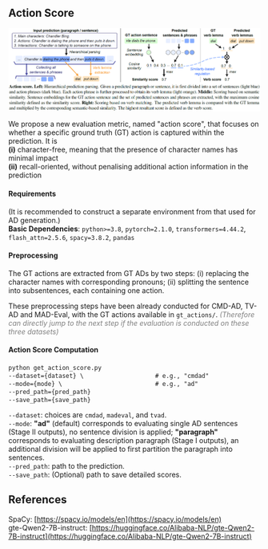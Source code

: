 ## Action Score

<p align="center">
  <img src="../resources/assets/action_score.PNG"  width="900"/>
</p> 
We propose a new evaluation metric, named "action score", that focuses on whether a specific ground truth (GT) action is captured within the prediction. 
It is <br> 
<b>(i)</b> character-free, meaning that the presence of character names has minimal impact <br>
<b>(ii)</b> recall-oriented, without penalising additional action information in the prediction


#### Requirements
(It is recommended to construct a separate environment from that used for AD generation.) <br>
**Basic Dependencies**: `python>=3.8`, `pytorch=2.1.0`, `transformers=4.44.2`, `flash_attn=2.5.6`, `spacy=3.8.2`, `pandas`

#### Preprocessing
The GT actions are extracted from GT ADs by two steps: (i) replacing the character names with corresponding pronouns; (ii) splitting the sentence into subsentences, each containing one action.

These preprocessing steps have been already conducted for CMD-AD, TV-AD and MAD-Eval, with the GT actions available in `gt_actions/`. <span style="color:gray"><i>(Therefore can directly jump to the next step if the evaluation is conducted on these three datasets)</i></span>





#### Action Score Computation
```
python get_action_score.py
--dataset={dataset} \                    # e.g., "cmdad"
--mode={mode} \                          # e.g., "ad"
--pred_path={pred_path}               
--save_path={save_path}
```
`--dataset`: choices are `cmdad`, `madeval`, and `tvad`. <br>
`--mode`: <b>"ad"</b> (default) corresponds to evaluating single AD sentences (Stage II outputs), no sentence division is applied; 
<b>"paragraph"</b> corresponds to evaluating description paragraph (Stage I outputs), an additional division will be applied to first partition the paragraph into sentences. <br>
`--pred_path`: path to the prediction.<br>
`--save_path`: (Optional) path to save detailed scores. <br>

## References
SpaCy: [https://spacy.io/models/en](https://spacy.io/models/en) <br>
gte-Qwen2-7B-instruct: [https://huggingface.co/Alibaba-NLP/gte-Qwen2-7B-instruct](https://huggingface.co/Alibaba-NLP/gte-Qwen2-7B-instruct) <br>

 

